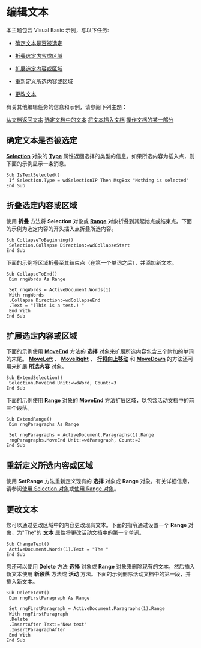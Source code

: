 
# 编辑文本

本主题包含 Visual Basic 示例，与以下任务:


- [确定文本是否被选定](#Determining)
    
- [折叠选定内容或区域](#Collapsing)
    
- [扩展选定内容或区域](#Extending)
    
- [重新定义所选内容或区域](#Redefining)
    
- [更改文本](#Changing)
    

有关其他编辑任务的信息和示例，请参阅下列主题：

[从文档返回文本](bacf3de8-ae60-2f27-fa28-e53518e04be2.md)
[选定文档中的文本](1684b81f-caed-ea76-1378-580f6e34a1db.md)
[将文本插入文档](4903a9aa-6923-da80-fcc0-f0e2defcb77a.md)
[操作文档的某一部分](e664871f-4499-421e-deb7-e064cdeba0f0.md)

## 确定文本是否被选定

 **[Selection](7b574a91-c33e-ecfd-6783-6b7528b2ed8f.md)** 对象的 **[Type](75af6b1a-c9d3-e3ad-52a8-41d91c79b007.md)** 属性返回选择的类型的信息。如果所选内容为插入点，则下面的示例显示一条消息。


```
Sub IsTextSelected() 
 If Selection.Type = wdSelectionIP Then MsgBox "Nothing is selected" 
End Sub
```


## 折叠选定内容或区域

使用 **折叠** 方法将 **Selection** 对象或 **[Range](15a7a1c4-5f3f-5b6e-60e9-29688de3f274.md)** 对象折叠到其起始点或结束点。下面的示例为选定内容的开头插入点折叠所选内容。


```
Sub CollapseToBeginning() 
 Selection.Collapse Direction:=wdCollapseStart 
End Sub
```

下面的示例将区域折叠至其结束点（在第一个单词之后），并添加新文本。




```
Sub CollapseToEnd() 
 Dim rngWords As Range 
 
 Set rngWords = ActiveDocument.Words(1) 
 With rngWords 
 .Collapse Direction:=wdCollapseEnd 
 .Text = "(This is a test.) " 
 End With 
End Sub
```


## 扩展选定内容或区域

下面的示例使用 **[MoveEnd](11fbcd45-16e6-611b-d296-a88cc7d3ca50.md)** 方法的 **选择** 对象来扩展所选内容包含三个附加的单词的末尾。 **[MoveLeft](23c22588-e774-f70f-28ea-81b1a54c0dd5.md)** 、 **[MoveRight](fcac96c7-7189-87b2-d800-9d161edb1e09.md)** 、 **[行将向上移动](46993371-c916-06b5-a644-960f8a283536.md)** 和 **[MoveDown](d3ea31e8-04a5-c342-24ca-c93ac1a1258e.md)** 的方法还可用来扩展 **所选内容** 对象。


```
Sub ExtendSelection() 
 Selection.MoveEnd Unit:=wdWord, Count:=3 
End Sub
```

下面的示例使用  **[Range](15a7a1c4-5f3f-5b6e-60e9-29688de3f274.md)** 对象的 **[MoveEnd](44aa26e6-7bb1-af51-8d23-244444e0795c.md)** 方法扩展区域，以包含活动文档中的前三个段落。




```
Sub ExtendRange() 
 Dim rngParagraphs As Range 
 
 Set rngParagraphs = ActiveDocument.Paragraphs(1).Range 
 rngParagraphs.MoveEnd Unit:=wdParagraph, Count:=2 
End Sub
```


## 重新定义所选内容或区域

使用 **SetRange** 方法重新定义现有的 **选择** 对象或 **Range** 对象。有关详细信息，请参阅[使用 Selection 对象](a1ef7e48-5a0f-d278-4b67-7b96f4e24052.md)或[使用 Range 对象](9e240aa7-8608-9d70-aee3-2e202687459e.md)。


## 更改文本

您可以通过更改区域中的内容更改现有文本。下面的指令通过设置一个 **Range** 对象，为"The"的 **[文本](495fe06e-ba87-0d96-9f6e-3e62fd71d4a5.md)** 属性将更改活动文档中的第一个单词。


```
Sub ChangeText() 
 ActiveDocument.Words(1).Text = "The " 
End Sub
```

您还可以使用 **Delete** 方法 **选择** 对象或 **Range** 对象来删除现有的文本，然后插入新文本使用 **新段落** 方法或 **活动** 方法。下面的示例删除活动文档中的第一段，并插入新文本。




```
Sub DeleteText() 
 Dim rngFirstParagraph As Range 
 
 Set rngFirstParagraph = ActiveDocument.Paragraphs(1).Range 
 With rngFirstParagraph 
 .Delete 
 .InsertAfter Text:="New text" 
 .InsertParagraphAfter 
 End With 
End Sub
```

